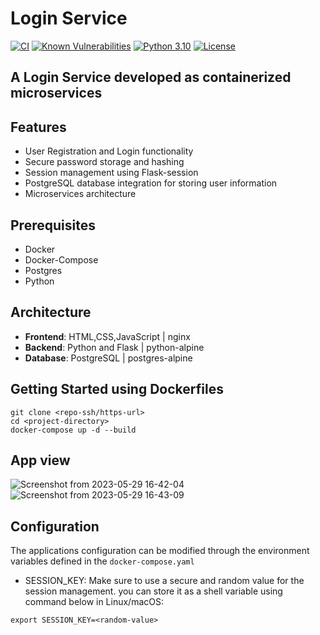# Login Service
[![CI](https://github.com/samanxsy/postgres-user-login/actions/workflows/ci.yaml/badge.svg)](https://github.com/samanxsy/postgres-user-login/actions/workflows/ci.yaml)
[![Known Vulnerabilities](https://snyk.io/test/github/samanxsy/postgres-login-service/badge.svg?style=flat-square)](https://snyk.io/test/github/samanxsy/postgres-login-service)
[![Python 3.10](https://img.shields.io/badge/Python-3.10-brown.svg)](https://shields.io/)
[![License](https://img.shields.io/badge/License-MIT-skyblue.svg)](https://mit-license.org/)

## A Login Service developed as containerized microservices

## Features
- User Registration and Login functionality
- Secure password storage and hashing
- Session management using Flask-session
- PostgreSQL database integration for storing user information
- Microservices architecture

## Prerequisites
- Docker
- Docker-Compose
- Postgres
- Python

## Architecture
- **Frontend**: HTML,CSS,JavaScript | nginx
- **Backend**: Python and Flask | python-alpine
- **Database**: PostgreSQL | postgres-alpine

## Getting Started using Dockerfiles
```
git clone <repo-ssh/https-url>
cd <project-directory>
docker-compose up -d --build
```

## App view

![Screenshot from 2023-05-29 16-42-04](https://github.com/samanxsy/postgres-login-system/assets/118216325/226780e8-41ba-4df5-8a31-712ba9a1221e)
![Screenshot from 2023-05-29 16-43-09](https://github.com/samanxsy/postgres-login-system/assets/118216325/0b871391-8de9-48fe-b95f-aa9adea7df34)

## Configuration
The applications configuration can be modified through the environment variables defined in the `docker-compose.yaml`

- SESSION_KEY: Make sure to use a secure and random value for the session management. you can store it as a shell variable using command below in Linux/macOS:
```
export SESSION_KEY=<random-value>
```
